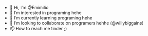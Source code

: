- 👋 Hi, I’m @Emimilio
- 👀 I’m interested in programing hehe
- 🌱 I’m currently learning programing hehe
- 💞️ I’m looking to collaborate on programers hehhe (@willybiggains)
- 📫 How to reach me tinder ;)

<!---
Emimilio/Emimilio is a ✨ special ✨ repository because its `README.md` (this file) appears on your GitHub profile.
You can click the Preview link to take a look at your changes.
--->
